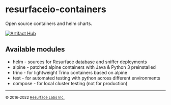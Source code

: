 # resurfaceio-containers
Open source containers and helm charts.

[![Artifact Hub](https://img.shields.io/endpoint?url=https://artifacthub.io/badge/repository/resurfaceio)](https://artifacthub.io/packages/search?repo=resurfaceio)

## Available modules

* helm - sources for Resurface database and sniffer deployments
* alpine - patched alpine containers with Java & Python 3 preinstalled
* trino - for lightweight Trino containers based on alpine
* test - for automated testing with python across different environments 
* compose - for local cluster testing (not for production)

---
<small>&copy; 2016-2022 <a href="https://resurface.io">Resurface Labs Inc.</a></small>